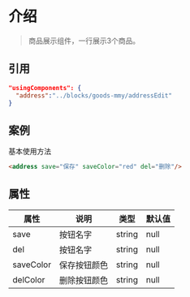 
# 介绍

> 商品展示组件，一行展示3个商品。

## 引用
```json
"usingComponents": {
  "address":"../blocks/goods-mmy/addressEdit"
}
```

## 案例

基本使用方法
```html
<address save="保存" saveColor="red" del="删除"/>
```

## 属性

| 属性 | 说明 | 类型 | 默认值 |
| --- | --- | --- | --- |
| save | 按钮名字 | string | null |
| del | 按钮名字 | string | null |
| saveColor | 保存按钮颜色 | string | null |
| delColor | 删除按钮颜色 | string | null |


